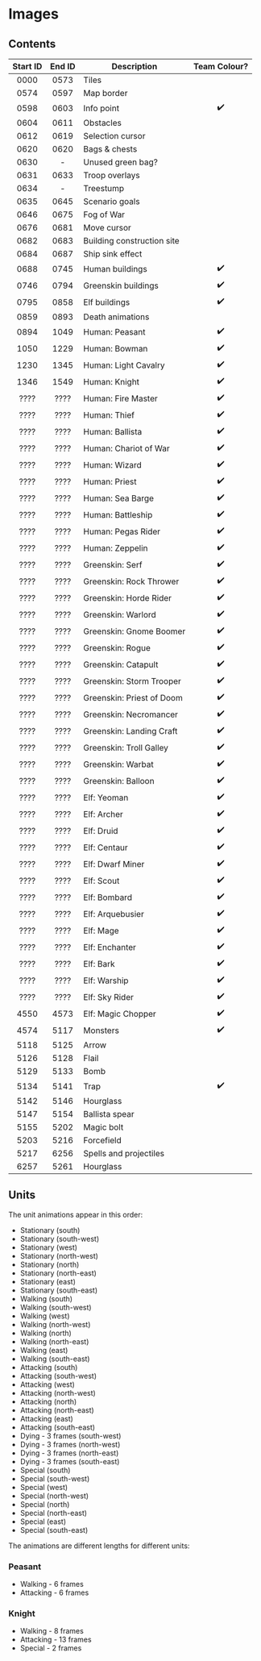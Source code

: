 # Images

## Contents

| Start ID | End ID | Description                          | Team Colour? |
|:--------:|:------:|--------------------------------------|:------------:|
| 0000     | 0573   | Tiles                                |              |
| 0574     | 0597   | Map border                           |              |
| 0598     | 0603   | Info point                           | :heavy_check_mark: |
| 0604     | 0611   | Obstacles                            |              |
| 0612     | 0619   | Selection cursor                     |              |
| 0620     | 0620   | Bags & chests                        |              |
| 0630     | -      | Unused green bag?                    |              |
| 0631     | 0633   | Troop overlays                       |              |
| 0634     | -      | Treestump                            |              |
| 0635     | 0645   | Scenario goals                       |              |
| 0646     | 0675   | Fog of War                           |              |
| 0676     | 0681   | Move cursor                          |              |
| 0682     | 0683   | Building construction site           |              |
| 0684     | 0687   | Ship sink effect                     |              |
| 0688     | 0745   | Human buildings                      | :heavy_check_mark: |
| 0746     | 0794   | Greenskin buildings                  | :heavy_check_mark: |
| 0795     | 0858   | Elf buildings                        | :heavy_check_mark: |
| 0859     | 0893   | Death animations                     |              |
| 0894     | 1049   | Human: Peasant                       | :heavy_check_mark: |
| 1050     | 1229   | Human: Bowman                        | :heavy_check_mark: |
| 1230     | 1345   | Human: Light Cavalry                 | :heavy_check_mark: |
| 1346     | 1549   | Human: Knight                        | :heavy_check_mark: |
| ????     | ????   | Human: Fire Master                   | :heavy_check_mark: |
| ????     | ????   | Human: Thief                         | :heavy_check_mark: |
| ????     | ????   | Human: Ballista                      | :heavy_check_mark: |
| ????     | ????   | Human: Chariot of War                | :heavy_check_mark: |
| ????     | ????   | Human: Wizard                        | :heavy_check_mark: |
| ????     | ????   | Human: Priest                        | :heavy_check_mark: |
| ????     | ????   | Human: Sea Barge                     | :heavy_check_mark: |
| ????     | ????   | Human: Battleship                    | :heavy_check_mark: |
| ????     | ????   | Human: Pegas Rider                   | :heavy_check_mark: |
| ????     | ????   | Human: Zeppelin                      | :heavy_check_mark: |
| ????     | ????   | Greenskin: Serf                      | :heavy_check_mark: |
| ????     | ????   | Greenskin: Rock Thrower              | :heavy_check_mark: |
| ????     | ????   | Greenskin: Horde Rider               | :heavy_check_mark: |
| ????     | ????   | Greenskin: Warlord                   | :heavy_check_mark: |
| ????     | ????   | Greenskin: Gnome Boomer              | :heavy_check_mark: |
| ????     | ????   | Greenskin: Rogue                     | :heavy_check_mark: |
| ????     | ????   | Greenskin: Catapult                  | :heavy_check_mark: |
| ????     | ????   | Greenskin: Storm Trooper             | :heavy_check_mark: |
| ????     | ????   | Greenskin: Priest of Doom            | :heavy_check_mark: |
| ????     | ????   | Greenskin: Necromancer               | :heavy_check_mark: |
| ????     | ????   | Greenskin: Landing Craft             | :heavy_check_mark: |
| ????     | ????   | Greenskin: Troll Galley              | :heavy_check_mark: |
| ????     | ????   | Greenskin: Warbat                    | :heavy_check_mark: |
| ????     | ????   | Greenskin: Balloon                   | :heavy_check_mark: |
| ????     | ????   | Elf: Yeoman                          | :heavy_check_mark: |
| ????     | ????   | Elf: Archer                          | :heavy_check_mark: |
| ????     | ????   | Elf: Druid                           | :heavy_check_mark: |
| ????     | ????   | Elf: Centaur                         | :heavy_check_mark: |
| ????     | ????   | Elf: Dwarf Miner                     | :heavy_check_mark: |
| ????     | ????   | Elf: Scout                           | :heavy_check_mark: |
| ????     | ????   | Elf: Bombard                         | :heavy_check_mark: |
| ????     | ????   | Elf: Arquebusier                     | :heavy_check_mark: |
| ????     | ????   | Elf: Mage                            | :heavy_check_mark: |
| ????     | ????   | Elf: Enchanter                       | :heavy_check_mark: |
| ????     | ????   | Elf: Bark                            | :heavy_check_mark: |
| ????     | ????   | Elf: Warship                         | :heavy_check_mark: |
| ????     | ????   | Elf: Sky Rider                       | :heavy_check_mark: |
| 4550     | 4573   | Elf: Magic Chopper                   | :heavy_check_mark: |
| 4574     | 5117   | Monsters                             | :heavy_check_mark: |
| 5118     | 5125   | Arrow                                |              |
| 5126     | 5128   | Flail                                |              |
| 5129     | 5133   | Bomb                                 |              |
| 5134     | 5141   | Trap                                 | :heavy_check_mark: |
| 5142     | 5146   | Hourglass                            |              |
| 5147     | 5154   | Ballista spear                       |              |
| 5155     | 5202   | Magic bolt                           |              |
| 5203     | 5216   | Forcefield                           |              |
| 5217     | 6256   | Spells and projectiles               |              |
| 6257     | 5261   | Hourglass                            |              |

## Units

The unit animations appear in this order:

 - Stationary (south)
 - Stationary (south-west)
 - Stationary (west)
 - Stationary (north-west)
 - Stationary (north)
 - Stationary (north-east)
 - Stationary (east)
 - Stationary (south-east)
 - Walking (south)
 - Walking (south-west)
 - Walking (west)
 - Walking (north-west)
 - Walking (north)
 - Walking (north-east)
 - Walking (east)
 - Walking (south-east)
 - Attacking (south)
 - Attacking (south-west)
 - Attacking (west)
 - Attacking (north-west)
 - Attacking (north)
 - Attacking (north-east)
 - Attacking (east)
 - Attacking (south-east)
 - Dying - 3 frames (south-west)
 - Dying - 3 frames (north-west)
 - Dying - 3 frames (north-east)
 - Dying - 3 frames (south-east)
 - Special (south)
 - Special (south-west)
 - Special (west)
 - Special (north-west)
 - Special (north)
 - Special (north-east)
 - Special (east)
 - Special (south-east)

The animations are different lengths for different units:

### Peasant

 - Walking - 6 frames
 - Attacking - 6 frames

### Knight

 - Walking - 8 frames
 - Attacking - 13 frames
 - Special - 2 frames
